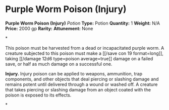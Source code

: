 # Purple Worm Poison (Injury)

**Purple Worm Poison (Injury)**
_Potion_
**Type:** Potion
**Quantity:** 1
**Weight:** N/A
**Price:** 2000 gp
**Rarity:** 
**Attunement:** None

*<p>This poison must be harvested from a dead or incapacitated purple worm. A creature subjected to this poison must make a [[/save con 19 format=long]], taking  [[/damage 12d6 type=poison average=true]] damage on a failed save, or half as much damage on a successful one.

**Injury.** Injury poison can be applied to weapons, ammunition, trap components, and other objects that deal piercing or slashing damage and remains potent until delivered through a wound or washed off. A creature that takes piercing or slashing damage from an object coated with the poison is exposed to its effects.</p>*